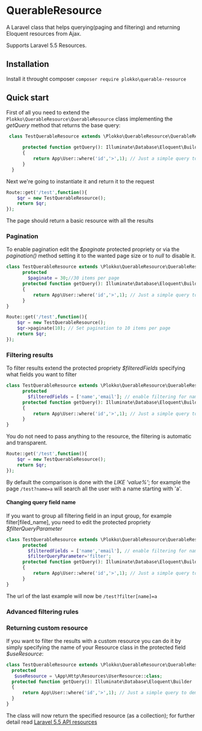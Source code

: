 # QuerableResource
A Laravel class that helps querying(paging and filtering) and returning Eloquent resources from Ajax.

Supports Laravel 5.5 Resources.
## Installation
Install it throught composer `composer require plokko\querable-resource`

## Quick start
First of all you need to extend the `Plokko\QuerableResource\QuerableResource` class implementing the *getQuery* method that returns the base query:
```php
 class TestQuerableResource extends \Plokko\QuerableResource\QuerableResource {
 
      protected function getQuery(): Illuminate\Database\Eloquent\Builder
      {
          return App\User::where('id','>',1); // Just a simple query to demonstrate functionality
      }
  }

```
Next we're going to instantiate it and return it to the request
```php
Route::get('/test',function(){
    $qr = new TestQuerableResource();
    return $qr;
});
```
The page should return a basic resource with all the results

### Pagination
To enable pagination edit the *$paginate* protected propriety or via the *pagination()* method setting it to the wanted page size or to *null* to disable it.

```php
class TestQuerableResource extends \Plokko\QuerableResource\QuerableResource {
      protected
        $paginate = 30;//30 items per page
      protected function getQuery(): Illuminate\Database\Eloquent\Builder
      {
          return App\User::where('id','>',1); // Just a simple query to demonstrate functionality
      }
}
```
```php
Route::get('/test',function(){
    $qr = new TestQuerableResource();
    $qr->paginate(10); // Set pagination to 10 items per page
    return $qr;
});
```

### Filtering results
To filter results extend the protected propriety *$filteredFields* specifying what fields you want to filter

```php
class TestQuerableResource extends \Plokko\QuerableResource\QuerableResource {
      protected
        $filteredFields = ['name','email']; // enable filtering for name and email columns
      protected function getQuery(): Illuminate\Database\Eloquent\Builder
      {
          return App\User::where('id','>',1); // Just a simple query to demonstrate functionality
      }
}
```
You do not need to pass anything to the resource, the filtering is automatic and transparent.
```php
Route::get('/test',function(){
    $qr = new TestQuerableResource();
    return $qr;
});
```
By default the comparison is done with the *LIKE 'value%'*; for example the page `/test?name=a` will search all the user with a name starting with 'a'.
#### Changing query field name
If you want to group all filtering field in an input group, for example filter[filed_name], you need to edit the protected propriety *$filterQueryParameter* 

```php
class TestQuerableResource extends \Plokko\QuerableResource\QuerableResource {
      protected
        $filteredFields = ['name','email'], // enable filtering for name and email columns
        $filterQueryParameter='filter';
      protected function getQuery(): Illuminate\Database\Eloquent\Builder
      {
          return App\User::where('id','>',1); // Just a simple query to demonstrate functionality
      }
}
```
The url of the last example will now be `/test?filter[name]=a`

### Advanced filtering rules
### Returning custom resource
If you want to filter the results with a custom resource you can do it by simply specifying the name of your Resource class in the protected field *$useResource*:
```php
class TestQuerableResource extends \Plokko\QuerableResource\QuerableResource {
  protected
   $useResource = \App\Http\Resources\UserResource::class;
  protected function getQuery(): Illuminate\Database\Eloquent\Builder
  {
	  return App\User::where('id','>',1); // Just a simple query to demonstrate functionality
  }
}

```
The class will now return the specified resource (as a collection);
for further detail read [Laravel 5.5 API resources](url=https://laravel.com/docs/5.5/eloquent-resources)

